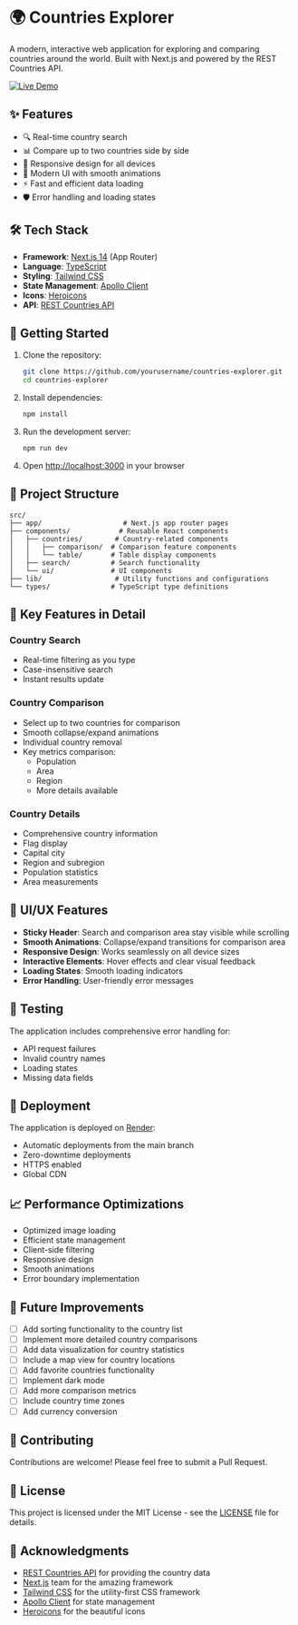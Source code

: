 # 🌍 Countries Explorer

A modern, interactive web application for exploring and comparing countries around the world. Built with Next.js and powered by the REST Countries API.

[![Live Demo](https://img.shields.io/badge/Live%20Demo-View%20Here-blue?style=for-the-badge)](https://accolade-tech-frontend-code-assessment.onrender.com/)

## ✨ Features

- 🔍 Real-time country search
- 📊 Compare up to two countries side by side
- 📱 Responsive design for all devices
- 🎨 Modern UI with smooth animations
- ⚡ Fast and efficient data loading
- 🛡️ Error handling and loading states

## 🛠️ Tech Stack

- **Framework**: [Next.js 14](https://nextjs.org/) (App Router)
- **Language**: [TypeScript](https://www.typescriptlang.org/)
- **Styling**: [Tailwind CSS](https://tailwindcss.com/)
- **State Management**: [Apollo Client](https://www.apollographql.com/docs/react/)
- **Icons**: [Heroicons](https://heroicons.com/)
- **API**: [REST Countries API](https://restcountries.com/)

## 🚀 Getting Started

1. Clone the repository:
   ```bash
   git clone https://github.com/yourusername/countries-explorer.git
   cd countries-explorer
   ```

2. Install dependencies:
   ```bash
   npm install
   ```

3. Run the development server:
   ```bash
   npm run dev
   ```

4. Open [http://localhost:3000](http://localhost:3000) in your browser

## 📁 Project Structure

```
src/
├── app/                    # Next.js app router pages
├── components/            # Reusable React components
│   ├── countries/        # Country-related components
│   │   ├── comparison/  # Comparison feature components
│   │   └── table/       # Table display components
│   ├── search/          # Search functionality
│   └── ui/              # UI components
├── lib/                  # Utility functions and configurations
└── types/               # TypeScript type definitions
```

## 🎯 Key Features in Detail

### Country Search
- Real-time filtering as you type
- Case-insensitive search
- Instant results update

### Country Comparison
- Select up to two countries for comparison
- Smooth collapse/expand animations
- Individual country removal
- Key metrics comparison:
  - Population
  - Area
  - Region
  - More details available

### Country Details
- Comprehensive country information
- Flag display
- Capital city
- Region and subregion
- Population statistics
- Area measurements

## 🎨 UI/UX Features

- **Sticky Header**: Search and comparison area stay visible while scrolling
- **Smooth Animations**: Collapse/expand transitions for comparison area
- **Responsive Design**: Works seamlessly on all device sizes
- **Interactive Elements**: Hover effects and clear visual feedback
- **Loading States**: Smooth loading indicators
- **Error Handling**: User-friendly error messages

## 🧪 Testing

The application includes comprehensive error handling for:
- API request failures
- Invalid country names
- Loading states
- Missing data fields

## 🚀 Deployment

The application is deployed on [Render](https://render.com/):
- Automatic deployments from the main branch
- Zero-downtime deployments
- HTTPS enabled
- Global CDN

## 📈 Performance Optimizations

- Optimized image loading
- Efficient state management
- Client-side filtering
- Responsive design
- Smooth animations
- Error boundary implementation

## 🔮 Future Improvements

- [ ] Add sorting functionality to the country list
- [ ] Implement more detailed country comparisons
- [ ] Add data visualization for country statistics
- [ ] Include a map view for country locations
- [ ] Add favorite countries functionality
- [ ] Implement dark mode
- [ ] Add more comparison metrics
- [ ] Include country time zones
- [ ] Add currency conversion

## 🤝 Contributing

Contributions are welcome! Please feel free to submit a Pull Request.

## 📄 License

This project is licensed under the MIT License - see the [LICENSE](LICENSE) file for details.

## 🙏 Acknowledgments

- [REST Countries API](https://restcountries.com/) for providing the country data
- [Next.js](https://nextjs.org/) team for the amazing framework
- [Tailwind CSS](https://tailwindcss.com/) for the utility-first CSS framework
- [Apollo Client](https://www.apollographql.com/docs/react/) for state management
- [Heroicons](https://heroicons.com/) for the beautiful icons
